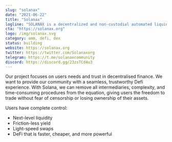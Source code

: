 ```yaml
---
slug: "solanax"
date: "2021-06-22"
title: "Solanax"
logline: "SOLANAX is a decentralized and non-custodial automated liquidity mechanism supporting trades within the Solana ecosystem."
cta: "https://solanax.org"
logo: /img/solanax.svg
category: amm, defi, dex
status: building
website: https://solanax.org
twitter: https://twitter.com/Solanaxorg
telegram: https://t.me/solanaxcommunity
discord: https://discord.gg/23zsTCd4u3
---
```


Our project focuses on users needs and trust in decentralised finance. We want to provide our community with a seamless, trustworthy Defi experience. With Solana, we can remove all intermediaries, complexity, and time-consuming procedures from the equation, giving users the freedom to trade without fear of censorship or losing ownership of their assets.

Users have complete control:

- Next-level liquidity
- Friction-less yield
- Light-speed swaps
- DeFi that is faster, cheaper, and more powerful
